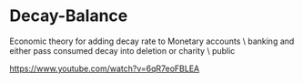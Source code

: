 # Decay-Balance
Economic theory for adding decay rate to Monetary accounts \ banking and either pass consumed decay into deletion or charity \ public  


https://www.youtube.com/watch?v=6qR7eoFBLEA
